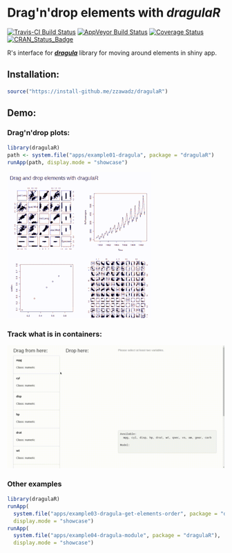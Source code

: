 # Drag'n'drop elements with *dragulaR*

[![Travis-CI Build Status](https://travis-ci.org/zzawadz/dragulaR.svg?branch=master)](https://travis-ci.org/zzawadz/dragulaR)
[![AppVeyor Build Status](https://ci.appveyor.com/api/projects/status/github/zzawadz/dragulaR?branch=master&svg=true)](https://ci.appveyor.com/project/zzawadz/dragulaR)
[![Coverage Status](https://img.shields.io/codecov/c/github/zzawadz/dragulaR/master.svg)](https://codecov.io/github/zzawadz/dragulaR?branch=master)
[![CRAN_Status_Badge](http://www.r-pkg.org/badges/version/dragulaR)](https://cran.r-project.org/package=dragulaR)

R's interface for ***[dragula](https://github.com/bevacqua/dragula)*** library for moving around elements in shiny app.

## Installation:

```r
source("https://install-github.me/zzawadz/dragulaR")
```

## Demo:

### Drag'n'drop plots:

```r
library(dragulaR)
path <- system.file("apps/example01-dragula", package = "dragulaR")
runApp(path, display.mode = "showcase")
```
![](media/basic.gif)

### Track what is in containers:

![](media/model.gif)

### Other examples

```r
library(dragulaR)
runApp(
  system.file("apps/example03-dragula-get-elements-order", package = "dragulaR"),
  display.mode = "showcase")
runApp(
  system.file("apps/example04-dragula-module", package = "dragulaR"),
  display.mode = "showcase")
  
```
